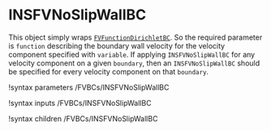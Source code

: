 # INSFVNoSlipWallBC

This object simply wraps [`FVFunctionDirichletBC`](FVFunctionDirichlet.md). So
the required parameter is `function` describing the boundary wall velocity for
the velocity component specified with `variable`. If applying
`INSFVNoSlipWallBC` for any velocity component on a given `boundary`, then an
`INSFVNoSlipWallBC` should be specified for every velocity component on that
`boundary`.

!syntax parameters /FVBCs/INSFVNoSlipWallBC

!syntax inputs /FVBCs/INSFVNoSlipWallBC

!syntax children /FVBCs/INSFVNoSlipWallBC
